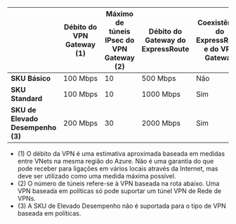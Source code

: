 |    | **Débito do VPN Gateway (1)** | **Máximo de túneis IPsec do VPN Gateway (2)** | **Débito do Gateway do ExpressRoute** | **Coexistência do ExpressRoute e do VPN Gateway**|
|--- |----------------------------|-----------------------------------|-------------------------------------|-----------------------------------------|
| **SKU Básico**              |  100 Mbps | 10                         |  500 Mbps                           | Não   |
| **SKU Standard**           |  100 Mbps | 10                         | 1000 Mbps                           | Sim  |
| **SKU de Elevado Desempenho (3)**   | 200 Mbps  | 30                         | 2000 Mbps                           | Sim  |

- (1) O débito da VPN é uma estimativa aproximada baseada em medidas entre VNets na mesma região do Azure. Não é uma garantia do que pode receber para ligações em vários locais através da Internet, mas deve ser utilizado como uma medida máxima possível.
- (2) O número de túneis refere-se à VPN baseada na rota abaixo. Uma VPN baseada em políticas só pode suportar um túnel VPN de Rede de VPNs.
- (3) A SKU de Elevado Desempenho não é suportada para o tipo de VPN baseada em políticas.


<!---HONumber=Aug16_HO1-->


